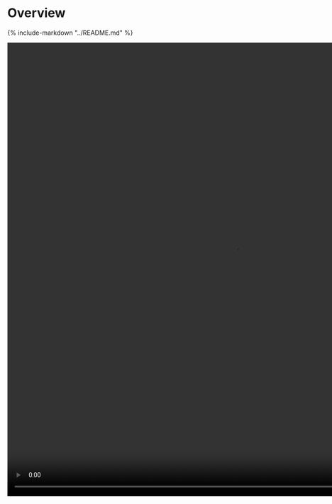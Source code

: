 # Overview

{% include-markdown "../README.md" %}

<video width="1024" height="1024" controls>
    <source src="./media/FastlyWebsocketPOC.mp4" type="video/mp4">
</video>